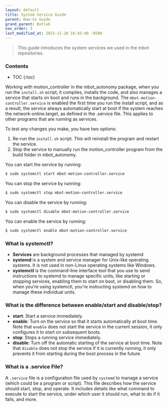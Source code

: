 ```yaml
---
layout: default
title: System Service Guide
parent: How-to Guide
grand_parent: Botlab
nav_order: 3
last_modified_at: 2023-11-20 16:45:48 -0500
---
```


> This guide introduces the system services we used in the mbot repositories.

### Contents
* TOC
{:toc}

Working with motion_controller in the mbot_autonomy package, when you run the `install.sh` script, it compiles, installs the code, and also manages a service that starts on boot and runs in the background. The `mbot-motion-controller.service` is enabled the first time you run the install script, and as a result, the service always automatically start at boot if the system reaches the network-online.target, as defined in the .service file. This applies to other programs that are running as services.

To test any changes you make, you have two options:

1. Re-run the `install.sh` script. This will reinstall the program and restart the service.
2. Stop the service to manually run the motion_controller program from the build folder in mbot_autonomy.


You can start the service by running:
```bash
$ sudo systemctl start mbot-motion-controller.service
```

You can stop the service by running:
```bash
$ sudo systemctl stop mbot-motion-controller.service
```

You can disable the service by running: 
```bash
$ sudo systemctl disable mbot-motion-controller.service
```

You can enable the service by running: 
```bash
$ sudo systemctl enable mbot-motion-controller.service
```
### What is systemctl?
- **Services** are background processes that managed by systemd
- **systemd** is a system and service manager for Unix-like operating systems. It is not used in non-Linux operating systems like Windows.
- **systemctl** is the command-line interface tool that you use to send instructions to systemd to manage specific units, like starting or stopping services, enabling them to start on boot, or disabling them. So, when you're using systemctl, you're instructing systemd on how to manage these individual units.

### What is the difference between enable/start and disable/stop?
- **start**: Start a service immediately.
- **enable**: Turn on the service so that it starts automatically at boot time. Note that `enable` does not start the service in the current session, it only configures it to start on subsequent boots.
- **stop**: Stops a running service immediately.
- **disable**: Turn off the automatic starting of the service at boot time. Note that `disable` does not stop the service if it is currently running, it only prevents it from starting during the boot process in the future.

### What is a .service File?
A `.service` file is a configuration file used by `systemd` to manage a service (which could be a program or script). This file describes how the service should start, stop, and operate. It includes details like what command to execute to start the service, under which user it should run, what to do if it fails, and more.
